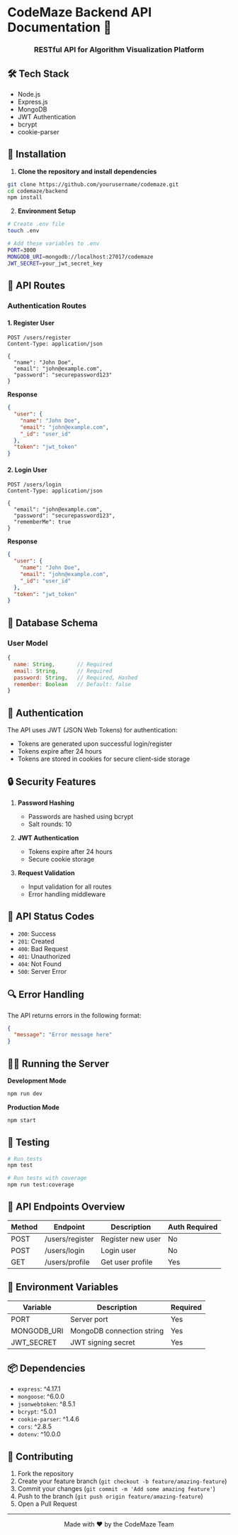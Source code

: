 # CodeMaze Backend API Documentation 🚀

<div align="center">
  <h3>RESTful API for Algorithm Visualization Platform</h3>
</div>

## 🛠 Tech Stack

- Node.js
- Express.js
- MongoDB
- JWT Authentication
- bcrypt
- cookie-parser

## 🔧 Installation

1. **Clone the repository and install dependencies**

```bash
git clone https://github.com/yourusername/codemaze.git
cd codemaze/backend
npm install
```

2. **Environment Setup**

```bash
# Create .env file
touch .env

# Add these variables to .env
PORT=3000
MONGODB_URI=mongodb://localhost:27017/codemaze
JWT_SECRET=your_jwt_secret_key
```

## 🚀 API Routes

### Authentication Routes

#### 1. Register User

```http
POST /users/register
Content-Type: application/json

{
  "name": "John Doe",
  "email": "john@example.com",
  "password": "securepassword123"
}
```

**Response**

```json
{
  "user": {
    "name": "John Doe",
    "email": "john@example.com",
    "_id": "user_id"
  },
  "token": "jwt_token"
}
```

#### 2. Login User

```http
POST /users/login
Content-Type: application/json

{
  "email": "john@example.com",
  "password": "securepassword123",
  "rememberMe": true
}
```

**Response**

```json
{
  "user": {
    "name": "John Doe",
    "email": "john@example.com",
    "_id": "user_id"
  },
  "token": "jwt_token"
}
```

## 💾 Database Schema

### User Model

```javascript
{
  name: String,       // Required
  email: String,      // Required
  password: String,   // Required, Hashed
  remember: Boolean   // Default: false
}
```

## 🔐 Authentication

The API uses JWT (JSON Web Tokens) for authentication:

- Tokens are generated upon successful login/register
- Tokens expire after 24 hours
- Tokens are stored in cookies for secure client-side storage

## 🔒 Security Features

1. **Password Hashing**

   - Passwords are hashed using bcrypt
   - Salt rounds: 10

2. **JWT Authentication**

   - Tokens expire after 24 hours
   - Secure cookie storage

3. **Request Validation**
   - Input validation for all routes
   - Error handling middleware

## 🚦 API Status Codes

- `200`: Success
- `201`: Created
- `400`: Bad Request
- `401`: Unauthorized
- `404`: Not Found
- `500`: Server Error

## 🔍 Error Handling

The API returns errors in the following format:

```json
{
  "message": "Error message here"
}
```

## 🏃‍♂️ Running the Server

**Development Mode**

```bash
npm run dev
```

**Production Mode**

```bash
npm start
```

## 🧪 Testing

```bash
# Run tests
npm test

# Run tests with coverage
npm run test:coverage
```

## 📝 API Endpoints Overview

| Method | Endpoint        | Description       | Auth Required |
| ------ | --------------- | ----------------- | ------------- |
| POST   | /users/register | Register new user | No            |
| POST   | /users/login    | Login user        | No            |
| GET    | /users/profile  | Get user profile  | Yes           |

## 🔄 Environment Variables

| Variable    | Description               | Required |
| ----------- | ------------------------- | -------- |
| PORT        | Server port               | Yes      |
| MONGODB_URI | MongoDB connection string | Yes      |
| JWT_SECRET  | JWT signing secret        | Yes      |

## 📦 Dependencies

- `express`: ^4.17.1
- `mongoose`: ^6.0.0
- `jsonwebtoken`: ^8.5.1
- `bcrypt`: ^5.0.1
- `cookie-parser`: ^1.4.6
- `cors`: ^2.8.5
- `dotenv`: ^10.0.0

## 🤝 Contributing

1. Fork the repository
2. Create your feature branch (`git checkout -b feature/amazing-feature`)
3. Commit your changes (`git commit -m 'Add some amazing feature'`)
4. Push to the branch (`git push origin feature/amazing-feature`)
5. Open a Pull Request

---

<div align="center">
  Made with ❤️ by the CodeMaze Team
</div>
